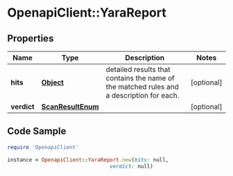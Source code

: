 # OpenapiClient::YaraReport

## Properties

Name | Type | Description | Notes
------------ | ------------- | ------------- | -------------
**hits** | [**Object**](.md) | detailed results that contains the name of the matched rules and a description for each. | [optional] 
**verdict** | [**ScanResultEnum**](ScanResultEnum.md) |  | [optional] 

## Code Sample

```ruby
require 'OpenapiClient'

instance = OpenapiClient::YaraReport.new(hits: null,
                                 verdict: null)
```


